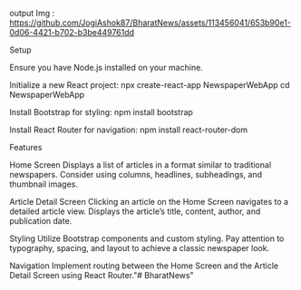 output Img : https://github.com/JogiAshok87/BharatNews/assets/113456041/653b90e1-0d06-4421-b702-b3be449761dd







Setup

Ensure you have Node.js installed on your machine.

Initialize a new React project:
npx create-react-app NewspaperWebApp
cd NewspaperWebApp

Install Bootstrap for styling:
npm install bootstrap

Install React Router for navigation:
npm install react-router-dom

Features

Home Screen
Displays a list of articles in a format similar to traditional newspapers.
Consider using columns, headlines, subheadings, and thumbnail images.

Article Detail Screen
Clicking an article on the Home Screen navigates to a detailed article view.
Displays the article’s title, content, author, and publication date.

Styling
Utilize Bootstrap components and custom styling.
Pay attention to typography, spacing, and layout to achieve a classic newspaper look.

Navigation
Implement routing between the Home Screen and the Article Detail Screen using React Router."# BharatNews" 
